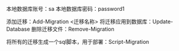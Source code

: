 ﻿本地数据库账号：sa
本地数据库密码：password1

添加迁移：Add-Migration <迁移名称>
将迁移应用到数据库：Update-Database
删除迁移文件：Remove-Migration

将所有的迁移生成一个sql脚本，用于部署：Script-Migration